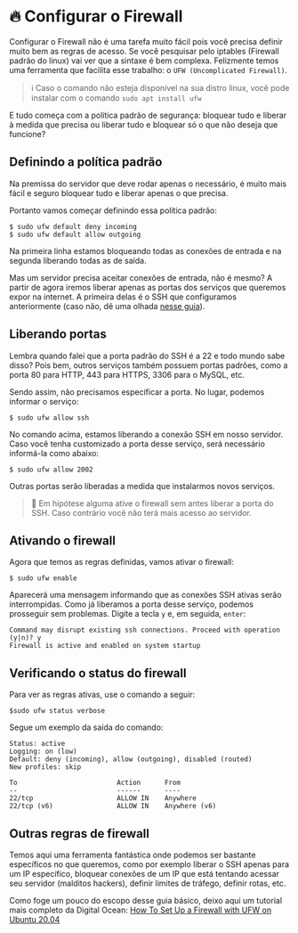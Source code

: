 # 🔥 Configurar o Firewall

Configurar o Firewall não é uma tarefa muito fácil pois você precisa definir muito bem as regras de acesso. Se você pesquisar pelo iptables (Firewall padrão do linux) vai ver que a sintaxe é bem complexa. Felizmente temos uma ferramenta que facilita esse trabalho: o `UFW (Uncomplicated Firewall)`. 

> ℹ️ Caso o comando não esteja disponível na sua distro linux, você pode instalar com o comando `sudo apt install ufw`

E tudo começa com a política padrão de segurança: bloquear tudo e liberar à medida que precisa ou liberar tudo e bloquear só o que não deseja que funcione?

## Definindo a política padrão

Na premissa do servidor que deve rodar apenas o necessário, é muito mais fácil e seguro bloquear tudo e liberar apenas o que precisa. 

Portanto vamos começar definindo essa política padrão:

    $ sudo ufw default deny incoming
    $ sudo ufw default allow outgoing

Na primeira linha estamos bloqueando todas as conexões de entrada e na segunda liberando todas as de saída.

Mas um servidor precisa aceitar conexões de entrada, não é mesmo? A partir de agora iremos liberar apenas as portas dos serviços que queremos expor na internet. A primeira delas é o SSH que configuramos anteriormente (caso não, dê uma olhada [nesse guia](https://github.com/francoisjun/how-to/blob/main/linux/configurar_ssh.md)).

## Liberando portas

Lembra quando falei que a porta padrão do SSH é a 22 e todo mundo sabe disso? Pois bem, outros serviços também possuem portas padrões, como a porta 80 para HTTP, 443 para HTTPS, 3306 para o MySQL, etc.

Sendo assim, não precisamos especificar a porta. No lugar, podemos informar o serviço:

    $ sudo ufw allow ssh

No comando acima, estamos liberando a conexão SSH em nosso servidor. Caso você tenha customizado a porta desse serviço, será necessário informá-la como abaixo:

    $ sudo ufw allow 2002

Outras portas serão liberadas a medida que instalarmos novos serviços.

> 🚨 Em hipótese alguma ative o firewall sem antes liberar a porta do SSH. Caso contrário você não terá mais acesso ao servidor.

## Ativando o firewall

Agora que temos as regras definidas, vamos ativar o firewall:
    
    $ sudo ufw enable

Aparecerá uma mensagem informando que as conexões SSH ativas serão interrompidas. Como já liberamos a porta desse serviço, podemos prosseguir sem problemas. Digite a tecla `y` e, em seguida, `enter`:

    Command may disrupt existing ssh connections. Proceed with operation (y|n)? y
    Firewall is active and enabled on system startup

## Verificando o status do firewall

Para ver as regras ativas, use o comando a seguir:

    $sudo ufw status verbose

Segue um exemplo da saída do comando:

    Status: active
    Logging: on (low)
    Default: deny (incoming), allow (outgoing), disabled (routed)
    New profiles: skip

    To                         Action      From
    --                         ------      ----
    22/tcp                     ALLOW IN    Anywhere                  
    22/tcp (v6)                ALLOW IN    Anywhere (v6)  

## Outras regras de firewall

Temos aqui uma ferramenta fantástica onde podemos ser bastante específicos no que queremos, como por exemplo liberar o SSH apenas para um IP específico, bloquear conexões de um IP que está tentando acessar seu servidor (malditos hackers), definir limites de tráfego, definir rotas, etc.

Como foge um pouco do escopo desse guia básico, deixo aqui um tutorial mais completo da Digital Ocean: [How To Set Up a Firewall with UFW on Ubuntu 20.04](https://www.digitalocean.com/community/tutorials/how-to-set-up-a-firewall-with-ufw-on-ubuntu-20-04)